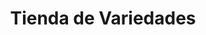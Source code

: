 ---
title: "Tienda de Variedades"
url: /ciudad-satelite/tienda-de-variedades-calle-hermano-e-morales-5/
shop: Lebensmittel
---